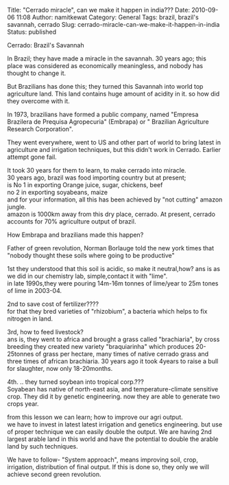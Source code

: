 Title: "Cerrado miracle", can we make it happen in india???
Date: 2010-09-06 11:08
Author: namitkewat
Category: General
Tags: brazil, brazil's savannah, cerrado
Slug: cerrado-miracle-can-we-make-it-happen-in-india
Status: published

Cerrado: Brazil's Savannah

In Brazil; they have made a miracle in the savannah. 30 years ago; this
place was considered as economically meaningless, and nobody has thought
to change it.

But Brazilians has done this; they turned this Savannah into world top
agriculture land. This land contains huge amount of acidity in it. so
how did they overcome with it.

In 1973, brazilians have formed a public company, named "Empresa
Brazilera de Prequisa Agropecuria" (Embrapa) or " Brazilian Agriculture
Research Corporation".

They went everywhere, went to US and other part of world to bring latest
in agriculture and irrigation techniques, but this didn't work in
Cerrado. Earlier attempt gone fail.

It took 30 years for them to learn, to make cerrado into miracle.  
30 years ago, brazil was food importing country but at present;  
is No 1 in exporting Orange juice, sugar, chickens, beef  
no 2 in exporting soyabeans, maize  
and for your information, all this has been achieved by "not cutting"
amazon jungle.  
amazon is 1000km away from this dry place, cerrado. At present, cerrado
accounts for 70% agriculture output of brazil.

How Embrapa and brazilians made this happen?

Father of green revolution, Norman Borlauge told the new york times that
"nobody thought these soils where going to be productive"

1st they understood that this soil is acidic, so make it neutral,how?
ans is as we did in our chemistry lab, simple,contact it with "lime".  
in late 1990s,they were pouring 14m-16m tonnes of lime/year to 25m
tones of lime in 2003-04.

2nd to save cost of fertilizer????  
for that they bred varieties of "rhizobium", a bacteria which helps to
fix nitrogen in land.

3rd, how to feed livestock?  
ans is, they went to africa and brought a grass called "brachiaria", by
cross breeding they created new variety "braquiarinha" which produces
20-25tonnes of grass per hectare, many times of native cerrado grass and
three times of african brachiaria. 30 years ago it took 4years to raise
a bull for slaughter, now only 18-20months.

4th. .. they turned soybean into tropical corp.???  
Soyabean has native of north-east asia, and temperature-climate
sensitive crop. They did it by genetic engineering. now they are able to
generate two crops year.

from this lesson we can learn; how to improve our agri output.  
we have to invest in latest latest irrigation and genetics engineering.
but use of proper technique we can easily double the output. We are
having 2nd largest arable land in this world and have the potential to
double the arable land by such techniques.

We have to follow- "System approach", means improving soil, crop,
irrigation, distribution of final output. If this is done so, they only
we will achieve second green revolution.
